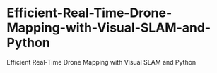 # Efficient-Real-Time-Drone-Mapping-with-Visual-SLAM-and-Python
Efficient Real-Time Drone Mapping with Visual SLAM and Python
